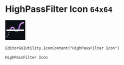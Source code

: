 # HighPassFilter Icon `64x64`
<img src="/img/HighPassFilter%20Icon.png" width=64 height=64>

``` CSharp
EditorGUIUtility.IconContent("HighPassFilter Icon")
```
```
HighPassFilter Icon
```
